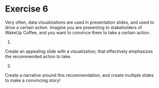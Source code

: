 # Exercise 6

Very often, data visualizations are used in presentation slides, and used to drive a certain action. Imagine you are presenting to stakeholders of WakeUp Coffee, and you want to convince them to take a certain action. 


1. 
Create an appealing slide with a visualization, that effectively emphasizes the recommended action to take.

2. 
Create a narrative around this recommendation, and create multiple slides to make a convincing story!
